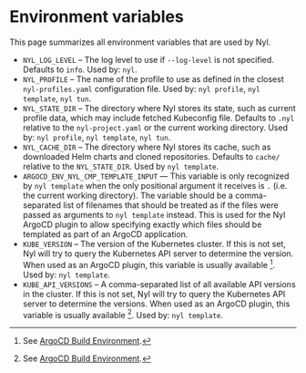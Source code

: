 # Environment variables

This page summarizes all environment variables that are used by Nyl.

- `NYL_LOG_LEVEL` &ndash; The log level to use if `--log-level` is not specified. Defaults to `info`. Used by: `nyl`.
- `NYL_PROFILE` &ndash; The name of the profile to use as defined in the closest `nyl-profiles.yaml` configuration file.
  Used by: `nyl profile`, `nyl template`, `nyl tun`.
- `NYL_STATE_DIR` &ndash; The directory where Nyl stores its state, such as current profile data, which may include
  fetched Kubeconfig file. Defaults to `.nyl` relative to the `nyl-project.yaml` or the current working directory.
  Used by: `nyl profile`, `nyl template`, `nyl tun`.
- `NYL_CACHE_DIR` &ndash; The directory where Nyl stores its cache, such as downloaded Helm charts and cloned
  repositories. Defaults to `cache/` relative to the `NYL_STATE_DIR`. Used by `nyl template`.
- `ARGOCD_ENV_NYL_CMP_TEMPLATE_INPUT` &mdash; This variable is only recognized by `nyl template` when the only positional argument
  it receives is `.` (i.e. the current working directory). The variable should be a comma-separated list of filenames
  that should be treated as if the files were passed as arguments to `nyl template` instead. This is used for the Nyl
  ArgoCD plugin to allow specifying exactly which files should be templated as part of an ArgoCD application.
- `KUBE_VERSION` &ndash; The version of the Kubernetes cluster. If this is not set, Nyl will try to query the Kubernetes
  API server to determine the version. When used as an ArgoCD plugin, this variable is usually available
  [^ArgoBuildEnv]. Used by: `nyl template`.
- `KUBE_API_VERSIONS` &ndash; A comma-separated list of all available API versions in the cluster. If this is not set,
  Nyl will try to query the Kubernetes API server to determine the versions. When used as an ArgoCD plugin, this
  variable is usually available [^ArgoBuildEnv]. Used by: `nyl template`.

[^ArgoBuildEnv]: See [ArgoCD Build Environment](https://argo-cd.readthedocs.io/en/stable/user-guide/build-environment/).
